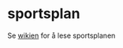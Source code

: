 sportsplan
==========

Se [wikien](https://github.com/askoyfk/sportsplan/wiki) for å lese sportsplanen
